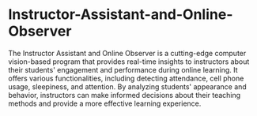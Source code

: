 # Instructor-Assistant-and-Online-Observer
The Instructor Assistant and Online Observer is a cutting-edge computer vision-based program that provides real-time insights to instructors about their students' engagement and performance during online learning. It offers various functionalities, including detecting attendance, cell phone usage, sleepiness, and attention. By analyzing students' appearance and behavior, instructors can make informed decisions about their teaching methods and provide a more effective learning experience.
